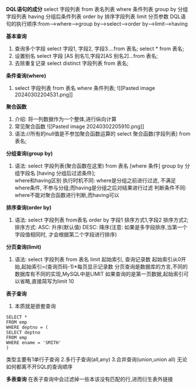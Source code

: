 **DQL语句的成分**
select 字段列表
from 表名列表
where 条件列表
group by 分组字段列表
having 分组后条件列表
order by 排序字段列表
limit 分页参数
DQL语句的执行顺序:from-->where-->group by-->select-->order by-->limit-->having


**基本查询**
1. 查询多个字段
	 select 字段1, 字段2, 字段3....from 表名;
	 select * from  表名;
2. 设置别名
	 select 字段 [AS 别名1],字段2[AS 别名2]...from 表名;
3. 去除重复记录
	 select distinct 字段列表 from 表名;

**条件查询(where)**
1. select 字段列表 from 表名 where 条件列表; 
![[Pasted image 20240302204531.png]]

**聚合函数**
1. 介绍: 将一列数据作为一个整体,进行纵向计算
2. 常见聚合函数
![[Pasted image 20240302205910.png]]
3. 语法://所有的null值是不参加聚合函数运算的 
	 select 聚合函数(字段列表) from 表名;

**分组查询(group by)**
1. 语法: select 字段列表(聚合函数在这里) from 表名 [where 条件] group by 分组字段名 [having 分组后过滤条件];   
	where和having区别 
	执行时机不同: where是分组之前进行过滤, 不满足where条件, 不参与分组;而having是分组之后对结果进行过滤
	判断条件不同: where不能对聚合函数进行判断,而having可以

**排序查询(order by)**
1. 语法: select 字段列表 from表名 order by 字段1 排序方式1,字段2 排序方式2;
	 排序方式: ASC: 升序(默认值) DESC: 降序(注意: 如果是多字段排序,当第一个字段值相同时, 才会根据第二个字段进行排序)

**分页查询(limit)**
1. 语法: select 字段列表 from 表名 limit 起始索引, 查询记录数
	 起始索引从0开始,起始索引=(查询页码-1)*每页显示记录数
	 分页查询是数据库的方言,不同的数据库有不同的实现,MySQL中是LIMIT
	 如果查询的是第一页数据,起始索引可以省略,直接简写为limit 10

**表子查询**
1. 本质就是嵌套查询 
```
SELECT *
FROM emp
WHERE deptno = (
SELECT deptno
FROM emp
WHERE ename = 'SMITH'
)
```

类型主要有1单行子查询   2.多行子查询(all,any)   3.合并查询(union,union all) 无论如何都离不开SQL的查询顺序

**多表查询**
在表子查询中会过滤掉一些本该没有匹配的行,进而衍生表外链接